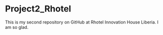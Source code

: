 # Project2_Rhotel
This is my second repository on GitHub at Rhotel Innovation House Liberia. I am so glad. 
